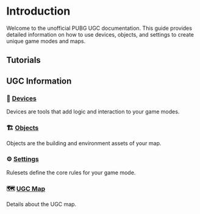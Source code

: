 # Introduction

Welcome to the unofficial PUBG UGC documentation. This guide provides detailed information on how to use devices, objects, and settings to create unique game modes and maps.

## Tutorials



## UGC Information

### 🔧 [Devices](Devices.md)

Devices are tools that add logic and interaction to your game modes.

### 🏗️ [Objects](Objects.md)

Objects are the building and environment assets of your map.

### ⚙️ [Settings](Settings.md)

Rulesets define the core rules for your game mode.

### 🗺️ [UGC Map](UGCMap.md)

Details about the UGC map.
